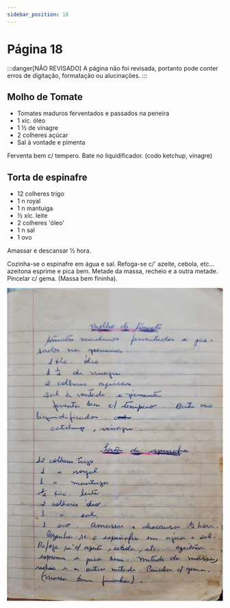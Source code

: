 ```yaml
---
sidebar_position: 18
---
```

# Página 18
:::danger[NÃO REVISADO]
A página não foi revisada, portanto pode conter erros de digitação, formatação ou alucinações.
:::
## Molho de Tomate

- Tomates maduros ferventados e passados na peneira
- 1 xíc. óleo
- 1 ½ de vinagre
- 2 colheres açúcar
- Sal à vontade e pimenta

Ferventa bem c/ tempero. Bate no liquidificador. (codo ketchup, vinagre)

## Torta de espinafre

- 12 colheres trigo
- 1 n royal
- 1 n mantuiga
- ½ xíc. leite
- 2 colheres 'óleo'
- 1 n sal
- 1 ovo

Amassar e descansar ½ hora.

Cozinha-se o espinafre em água e sal. Refoga-se c/' azeite, cebola, etc... azeitona esprime e pica bem. Metade da massa, recheio e a outra metade. Pincelar c/ gema. (Massa bem fininha).

![imagem base](./images/page_18.png)
